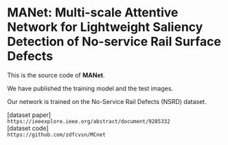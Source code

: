 # MANet: Multi-scale Attentive Network for Lightweight Saliency Detection of No-service Rail Surface Defects
This is the source code of **MANet**.

We have published the training model and the test images.  

Our network is trained on the No-Service Rail Defects (NSRD) dataset.  

[dataset paper]  
    `https://ieeexplore.ieee.org/abstract/document/9285332`  
[dataset code]  
    `https://github.com/zdfcvsn/MCnet`  

